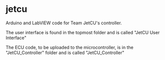 # jetcu
Arduino and LabVIEW code for Team JetCU's controller.

The user interface is found in the topmost folder and is called "JetCU User Interface"

The ECU code, to be uploaded to the microcontroller, is in the "JetCU_Controller" folder and is called "JetCU_Controller"
